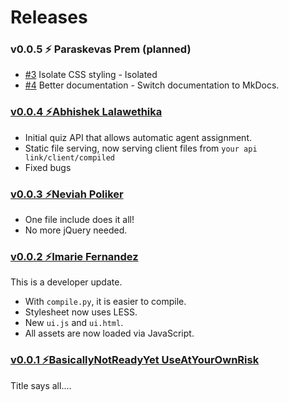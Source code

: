 # Releases
### v0.0.5 ⚡ Paraskevas Prem (planned)

* [#3](https://github.com/junthehacker/LightningChat/issues/3) Isolate CSS styling - Isolated
* [#4](https://github.com/junthehacker/LightningChat/issues/4) Better documentation - Switch documentation to MkDocs.

### [v0.0.4 ⚡Abhishek Lalawethika](https://github.com/junthehacker/LightningChat/releases/tag/v0.0.4)
* Initial quiz API that allows automatic agent assignment.
* Static file serving, now serving client files from `your api link/client/compiled`
* Fixed bugs

### [v0.0.3 ⚡Neviah Poliker](https://github.com/junthehacker/LightningChat/releases/tag/v0.0.3)
* One file include does it all!
* No more jQuery needed.

### [v0.0.2 ⚡Imarie Fernandez](https://github.com/junthehacker/LightningChat/releases/tag/v0.0.2)
This is a developer update.

* With `compile.py`, it is easier to compile.
* Stylesheet now uses LESS.
* New `ui.js` and `ui.html`.
* All assets are now loaded via JavaScript.


### [v0.0.1 ⚡BasicallyNotReadyYet UseAtYourOwnRisk](https://github.com/junthehacker/LightningChat/releases/tag/v0.0.1)
Title says all....

